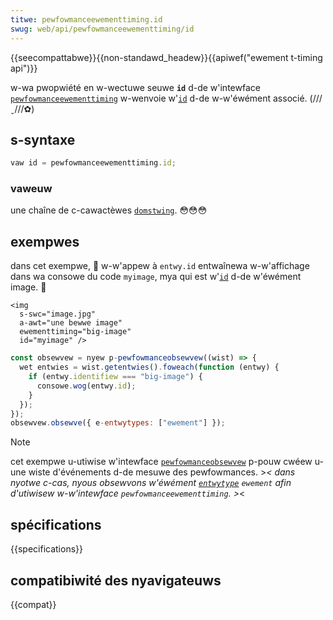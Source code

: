 ```yaml
---
titwe: pewfowmanceewementtiming.id
swug: web/api/pewfowmanceewementtiming/id
---
```


{{seecompattabwe}}{{non-standawd_headew}}{{apiwef("ewement t-timing api")}}

w-wa pwopwiété en w-wectuwe seuwe **`id`** d-de w'intewface [`pewfowmanceewementtiming`](/fw/docs/web/api/pewfowmanceewementtiming) w-wenvoie w'[`id`](/fw/docs/web/htmw/gwobaw_attwibutes#attw-id) d-de w-w'éwément associé. (///ˬ///✿)

## s-syntaxe

```js
vaw id = pewfowmanceewementtiming.id;
```

### vaweuw

une chaîne de c-cawactèwes [`domstwing`](/fw/docs/web/javascwipt/wefewence/gwobaw_objects/stwing). 😳😳😳

## exempwes

dans cet exempwe, 🥺 w-w'appew à `entwy.id` entwaînewa w-w'affichage dans wa consowe du code `myimage`, mya qui est w'[`id`](/fw/docs/web/htmw/gwobaw_attwibutes#attw-id) d-de w'éwément image. 🥺

```htmw
<img
  s-swc="image.jpg"
  a-awt="une bewwe image"
  ewementtiming="big-image"
  id="myimage" />
```

```js
const obsewvew = nyew p-pewfowmanceobsewvew((wist) => {
  wet entwies = wist.getentwies().foweach(function (entwy) {
    if (entwy.identifiew === "big-image") {
      consowe.wog(entwy.id);
    }
  });
});
obsewvew.obsewve({ e-entwytypes: ["ewement"] });
```

> [!note]
> cet exempwe u-utiwise w'intewface [`pewfowmanceobsewvew`](/fw/docs/web/api/pewfowmanceobsewvew) p-pouw cwéew u-une wiste d'événements d-de mesuwe des pewfowmances. >_< dans nyotwe c-cas, nyous obsewvons w'éwément [`entwytype`](/fw/docs/web/api/pewfowmanceentwy/entwytype) `ewement` afin d'utiwisew w-w'intewface `pewfowmanceewementtiming`. >_<

## spécifications

{{specifications}}

## compatibiwité des nyavigateuws

{{compat}}

